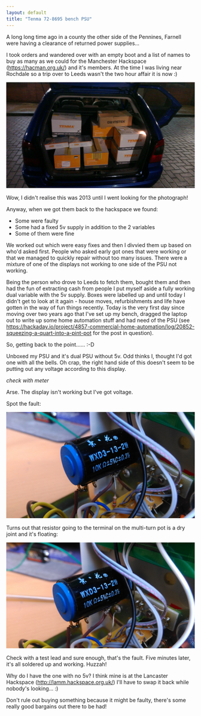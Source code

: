 ```yaml
---
layout: default
title: "Tenma 72-8695 bench PSU"
---
```

A long long time ago in a county the other side of the Pennines, Farnell were having a clearance of returned power supplies...

I took orders and wandered over with an empty boot and a list of names to buy as many as we could for the Manchester Hackspace (<a href="https://hacman.org.uk/">https://hacman.org.uk/</a>) and it's members. At the time I was living near Rochdale so a trip over to Leeds wasn't the two hour affair it is now :)

![Car boot loaded with PSU](/assets/2015-12-07/boot-of-car.jpg)

Wow, I didn't realise this was 2013 until I went looking for the photograph!

Anyway, when we got them back to the hackspace we found:

* Some were faulty
* Some had a fixed 5v supply in addition to the 2 variables
* Some of them were fine

We worked out which were easy fixes and then I divvied them up based on who'd asked first. People who asked early got ones that were working or that we managed to quickly repair without too many issues. There were a mixture of one of the displays not working to one side of the PSU not working.

Being the person who drove to Leeds to fetch them, bought them and then had the fun of extracting cash from people I put myself aside a fully working dual variable with the 5v supply. Boxes were labelled up and until today I didn't get to look at it again - house moves, refurbishments and life have gotten in the way of fun things recently. Today is the very first day since moving over two years ago that I've set up my bench, dragged the laptop out to write up some home automation stuff and had need of the PSU (see <a href="https://hackaday.io/project/4857-commercial-home-automation/log/20852-squeezing-a-quart-into-a-pint-pot">https://hackaday.io/project/4857-commercial-home-automation/log/20852-squeezing-a-quart-into-a-pint-pot</a> for the post in question).

So, getting back to the point......  :-D

Unboxed my PSU and it's dual PSU without 5v. Odd thinks I, thought I'd got one with all the bells. Oh crap, the right hand side of this doesn't seem to be putting out any voltage according to this display.

*check with meter*

Arse. The display isn't working but I've got voltage.

Spot the fault:

![Variable resistor with fault](/assets/2015-12-07/variable-resistor-1.jpg)

Turns out that resistor going to the terminal on the multi-turn pot is a dry joint and it's floating:

![Variable resistor with floating lead](/assets/2015-12-07/variable-resistor-2.jpg)

Check with a test lead and sure enough, that's the fault. Five minutes later, it's all soldered up and working. Huzzah!

Why do I have the one with no 5v? I think mine is at the Lancaster Hackspace (<a href="http://lamm.hackspace.org.uk/">http://lamm.hackspace.org.uk/</a>) I'll have to swap it back while nobody's looking... :)

Don't rule out buying something because it might be faulty, there's some really good bargains out there to be had!
